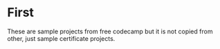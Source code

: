 # First

These are sample projects from free codecamp but it is not copied from other, just sample certificate projects.
